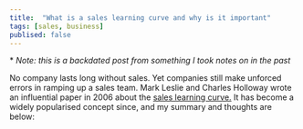```yaml
---
title:  "What is a sales learning curve and why is it important"
tags: [sales, business]
publised: false
---
```


\* *Note: this is a backdated post from something I took notes on in the past*

No company lasts long without sales. Yet companies still make unforced errors in ramping up a sales team. Mark Leslie and Charles Holloway wrote an influential paper in 2006 about the [sales learning curve.](http://www.sgrpartners.com/resources/Resources/SalesLearningCurve.Leslie.pdf "sales learning curve") It has become a widely popularised concept since, and my summary and thoughts are below:
